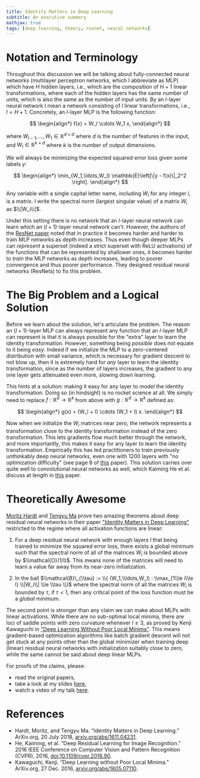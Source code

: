 ```yaml
---
title: Identity Matters in Deep Learning
subtitle: An executive summary
mathjax: true
tags: [deep learning, theory, resnet, neural networks]
---
```


<!-- # The Importance of Learning the Identity Transformation -->

# Notation and Terminology

Throughout this discussion we will be talking about fully-connected neural
networks (multilayer perceptron networks, which I abbreviate as MLP) which
have $H$ hidden layers, i.e., which are the composition of $H+1$ linear
transformations, where each of the hidden layers has the same number of units,
which is also the same as the number of input units. By an $l$-layer neural
network I mean a network consisting of $l$ linear transformations, i.e.,
$l = H+1$. Concretely, an $l$-layer MLP is the following function:

$$
\begin{align*}
    f(x) = W_l \cdots W_1 x,
\end{align*}
$$

where $W_{l-1},\ldots,W_1 \in \mathbb{R}^{d \times d}$ where $d$ is the number
of features in the input, and $W_l \in \mathbb{R}^{k \times d}$ where $k$ is
the number of output dimensions.

We will always be minimizing the expected squared error loss given some labels
$y$:

$$
\begin{align*}
    \min_{W_1,\ldots,W_l} \mathbb{E}\left[\|y - f(x)\|_2^2 \right].
\end{align*}
$$

Any variable with a single capital letter name,
including $W_i$ for any integer $i$, is a matrix.
I write the spectral norm (largest singular value) of a matrix
$W_i$ as $\\|W_i\\|$.

Under this setting there is no network that an $l$-layer neural network can
learn which an $(l+1)$-layer neural network can't. However, the authors of the
[ResNet paper](https://arxiv.org/abs/1512.03385) noted that in practice it
becomes harder and harder to train MLP networks as depth increases. Thus even
though deeper MLPs can _represent_ a superset (indeed a strict superset with
ReLU activations) of the functions that can be represented by shallower ones,
it becomes harder to _train_ the MLP networks as depth increases, leading to
poorer convergence and thus poorer performance. They designed residual neural
networks (ResNets) to fix this problem.

# The Big Problem and a Logical Solution

Before we learn about the solution, let's articulate the problem.
The reason an $(l+1)$-layer MLP can always represent any function that an
$l$-layer MLP can represent is that it is always possible for the "extra"
layer to learn the identity transformation. However, something being
_possible_ does not equate to it being _easy_. Indeed if we initialize
the MLP to a zero-centered distribution with small variance, which is
necessary for gradient descent to not blow up, then it is extremely hard
for _any_ layer to learn the identity transformation, since as the number
of layers increases, the gradient to any one layer gets attenuated even more,
slowing down learning.

This hints at a solution: making it easy for any layer to model the identity
transformation. Doing so (in hindsight) is no rocket science at all. We
simply need to replace $f: \mathbb{R}^d \to \mathbb{R}^k$ from above with
$g: \mathbb{R}^d \to \mathbb{R}^k$ defined as:

$$
\begin{align*}
    g(x) = (W_l + I) \cdots (W_1 + I) x.
\end{align*}
$$

Now when we initialize the $W_i$ matrices near zero, the network represents
a transformation close to the identity transformation instead of the zero
transformation. This lets gradients flow much better through the network, and
more importantly, this makes it easy for any layer to learn the identity
transformation. Empirically this has led practitioners to train previously
unthinkably deep neural networks, even one with 1200 layers  with "no
optimization difficulty" (see page 8 of 
[this](https://arxiv.org/abs/1512.03385) paper).
This solution carries over quite well to convolutional neural networks as well,
which Kaiming He et al. discuss at length in
[this](https://arxiv.org/abs/1512.03385) paper.

# Theoretically Awesome

[Moritz Hardt](https://mrtz.org/) and
[Tengyu Ma](https://ai.stanford.edu/~tengyuma/) prove two amazing theorems
about deep residual neural networks in their paper
["Identity Matters in Deep Learning"](https://arxiv.org/abs/1611.04231)
restricted to the regime where all activation functions are linear:

1. For a deep residual neural network with enough layers $l$ that being trained
   to minimize the squared error loss, there exists a global minimum such that
   the spectral norm of all of the matrices $W_i$ is bounded above by
   $\\mathcal{O}(1/l)$. This means none of the matrices will need to learn a
   value far away from its near-zero initialization.

2. In the ball $\\mathcal{B}\_{\\tau} := \\{ (W_1,\\ldots,W_l) : \\max_{1\\le i\\le l} \\|W_i\\| \\le \\tau \\}$  where the spectral norm of all the matrices $W_i$ is bounded
   by $\tau$, if $\tau < 1$, then any critical point of the loss function
   must be a _global minimum_.

The second point is stronger than any claim we can make about MLPs with linear
activations. While there are no sub-optimal local minima, there are loci of
saddle points with zero curvature whenever $l \ge 3$, as proved by Kenji
Kawaguchi in
["Deep Learning Without Poor Local Minima"](https://arxiv.org/abs/1605.07110).
This means gradient-based optimization algorithms like batch gradient descent
will not get stuck at any points other than the global minimizer when training
deep (linear) residual neural networks with initialization suitably close to
zero, while the same cannot be said about deep linear MLPs.

For proofs of the claims, please:
- read the original papers,
- take a look at my slides [here](https://drive.google.com/file/d/16uywAEvCSSCu2AIxRGSkjp34z9WrLqTe/view?usp=sharing),
- watch a video of my talk [here]().

# References

- Hardt, Moritz, and Tengyu Ma. “Identity Matters in Deep Learning.” ArXiv.org, 20 July 2018, [arxiv.org/abs/1611.04231](https://arxiv.org/abs/1611.04231).
- He, Kaiming, et al. “Deep Residual Learning for Image Recognition.” 2016 IEEE Conference on Computer Vision and Pattern Recognition (CVPR), 2016, [doi:10.1109/cvpr.2016.90](https://ieeexplore.ieee.org/document/7780459).
- Kawaguchi, Kenji. “Deep Learning without Poor Local Minima.” ArXiv.org, 27 Dec. 2016, [arxiv.org/abs/1605.07110](https://arxiv.org/abs/1605.07110).
